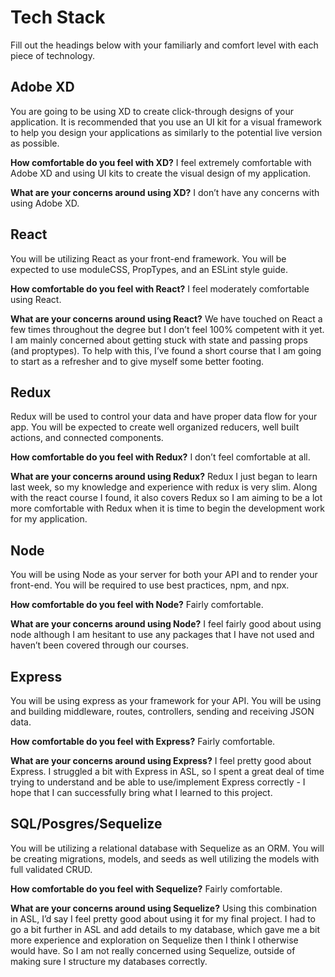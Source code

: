 # Tech Stack
Fill out the headings below with your familiarly and comfort level with each piece of technology.


## Adobe XD
You are going to be using XD to create click-through designs of your application. It is recommended that you use an UI kit for a visual framework to help you design your applications as similarly to the potential live version as possible.

**How comfortable do you feel with XD?**
I feel extremely comfortable with Adobe XD and using UI kits to create the visual design of my application. 

**What are your concerns around using XD?**
I don’t have any concerns with using Adobe XD.

## React
You will be utilizing React as your front-end framework. You will be expected to use moduleCSS, PropTypes, and an ESLint style guide.

**How comfortable do you feel with React?**
I feel moderately comfortable using React.

**What are your concerns around using React?**
We have touched on React a few times throughout the degree but I don’t feel 100% competent with it yet. I am mainly concerned about getting stuck with state and passing props (and proptypes). To help with this, I’ve found a short course that I am going to start as a refresher and to give myself some better footing.

## Redux
Redux will be used to control your data and have proper data flow for your app. You will be expected to create well organized reducers, well built actions, and connected components.

**How comfortable do you feel with Redux?**
I don’t feel comfortable at all.

**What are your concerns around using Redux?**
Redux I just began to learn last week, so my knowledge and experience with redux is very slim. Along with the react course I found, it also covers Redux so I am aiming to be a lot more comfortable with Redux when it is time to begin the development work for my application.

## Node
You will be using Node as your server for both your API and to render your front-end. You will be required to use best practices, npm, and npx.

**How comfortable do you feel with Node?**
Fairly comfortable.

**What are your concerns around using Node?**
I feel fairly good about using node although I am hesitant to use any packages that I have not used and haven’t been covered through our courses. 

## Express
You will be using express as your framework for your API. You will be using and building middleware, routes, controllers, sending and receiving JSON data.

**How comfortable do you feel with Express?**
Fairly comfortable.

**What are your concerns around using Express?**
I feel pretty good about Express. I struggled a bit with Express in ASL, so I spent a great deal of time trying to understand and be able to use/implement Express correctly - I hope that I can successfully bring what I learned to this project.

## SQL/Posgres/Sequelize
You will be utilizing a relational database with Sequelize as an ORM. You will be creating migrations, models, and seeds as well utilizing the models with full validated CRUD.

**How comfortable do you feel with Sequelize?**
Fairly comfortable.

**What are your concerns around using Sequelize?**
Using this combination in ASL, I’d say I feel pretty good about using it for my final project. I had to go a bit further in ASL and add details to my database, which gave me a bit more experience and exploration on Sequelize then I think I otherwise would have. So I am not really concerned using Sequelize, outside of making sure I structure my databases correctly.
